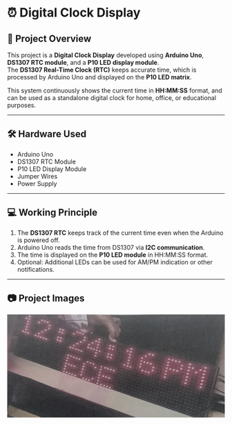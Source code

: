 # ⏰ Digital Clock Display

## 📌 Project Overview
This project is a **Digital Clock Display** developed using **Arduino Uno**, **DS1307 RTC module**, and a **P10 LED display module**.  
The **DS1307 Real-Time Clock (RTC)** keeps accurate time, which is processed by Arduino Uno and displayed on the **P10 LED matrix**.  

This system continuously shows the current time in **HH:MM:SS** format, and can be used as a standalone digital clock for home, office, or educational purposes.

---

## 🛠️ Hardware Used
- Arduino Uno  
- DS1307 RTC Module  
- P10 LED Display Module  
- Jumper Wires  
- Power Supply  

---

## 💻 Working Principle
1. The **DS1307 RTC** keeps track of the current time even when the Arduino is powered off.  
2. Arduino Uno reads the time from DS1307 via **I2C communication**.  
3. The time is displayed on the **P10 LED module** in HH:MM:SS format.  
4. Optional: Additional LEDs can be used for AM/PM indication or other notifications.  

---

## 📷 Project Images
![digital_clock1](digital_clock_display.jpeg)

